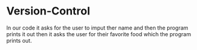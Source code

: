 # Version-Control 

In our code it asks for the user to imput ther name and then the program prints it out then it asks the user for their favorite food which the program prints out. 

